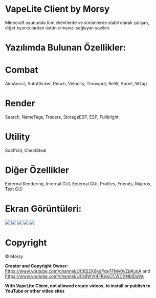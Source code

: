 # VapeLite Client by Morsy

Minecraft oyununda tüm clientlerde ve sürümlerde stabil olarak çalışan, diğer oyunculardan üstün olmanızı sağlayan yazılım.

# Yazılımda Bulunan Özellikler:
# Combat
AimAssist,
AutoClicker,
Reach,
Velocity,
Throwpot,
Refill,
Sprint,
WTap

# Render
Search,
NameTags,
Tracers,
StorageESP,
ESP,
Fullbright

# Utility
Scaffold,
ChestSteal

# Diğer Özellikler
External Rendering,
Internal GUI,
External GUI,
Profiles,
Friends,
Macros,
Text GUI

# Ekran Görüntüleri:
<img src="https://cdn.discordapp.com/attachments/774233676266995723/976281680715333672/unknown.png" />
<img src="https://cdn.discordapp.com/attachments/774233676266995723/976281201260249088/unknown.png" />
<img src="https://cdn.discordapp.com/attachments/774233676266995723/976281363261042708/unknown.png" />
<img src="https://cdn.discordapp.com/attachments/774233676266995723/976281478403088384/unknown.png" />
<img src="https://cdn.discordapp.com/attachments/774233676266995723/976281514235035718/unknown.png" />

# Copyright
©️ Morsy

**Creator and Copyright Owner:** https://www.youtube.com/channel/UC8S2X9kdPqy7FMy0vEpKunA and https://www.youtube.com/channel/UCr8WVt4FKAxCCWCXNbtDs9A

**With VapeLite Client, not allowed create videos, to install or publish to YouTube or other video sites**
